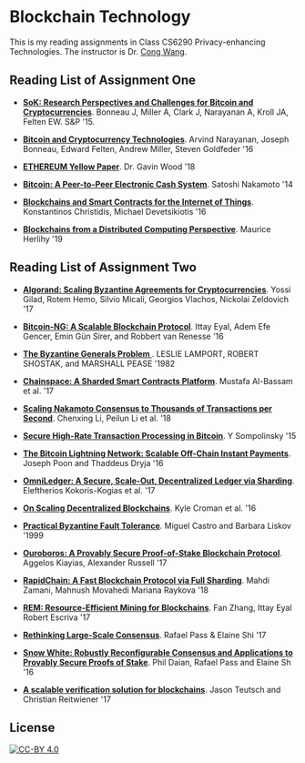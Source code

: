# **Blockchain Technology**
This is my reading assignments in Class CS6290 Privacy-enhancing Technologies. The instructor is Dr. [Cong Wang](http://www.cs.cityu.edu.hk/~congwang/).

## **Reading List of Assignment One**

- **[SoK: Research Perspectives and Challenges for Bitcoin and Cryptocurrencies](http://www.jbonneau.com/doc/BMCNKF15-IEEESP-bitcoin.pdf)**. Bonneau J, Miller A, Clark J, Narayanan A, Kroll JA, Felten EW. S&P '15.

- **[Bitcoin and Cryptocurrency Technologies](https://lopp.net/pdf/princeton_bitcoin_book.pdf)**. Arvind Narayanan, Joseph Bonneau, Edward Felten, Andrew Miller, Steven Goldfeder '16

- **[ETHEREUM Yellow Paper](https://ethereum.github.io/yellowpaper/paper.pdf)**. Dr. Gavin Wood '18

- **[Bitcoin: A Peer-to-Peer Electronic Cash System](https://bitcoin.org/bitcoin.pdf)**. Satoshi Nakamoto '14

- **[Blockchains and Smart Contracts for the Internet of Things](https://mycourses.aalto.fi/pluginfile.php/378344/mod_resource/content/1/Christidis%20and%20Devetsikiotis.pdf)**. Konstantinos Christidis, Michael Devetsikiotis '16

- **[Blockchains from a Distributed Computing Perspective](https://cacm.acm.org/magazines/2019/2/234355-blockchains-from-a-distributed-computing-perspective/fulltext)**. Maurice Herlihy '19

## **Reading List of Assignment Two**

- **[Algorand: Scaling Byzantine Agreements for Cryptocurrencies](https://people.csail.mit.edu/nickolai/papers/gilad-algorand-eprint.pdf)**. Yossi Gilad, Rotem Hemo, Silvio Micali, Georgios Vlachos, Nickolai Zeldovich '17

- **[Bitcoin-NG: A Scalable Blockchain Protocol](https://www.usenix.org/system/files/conference/nsdi16/nsdi16-paper-eyal.pdf)**. Ittay Eyal, Adem Efe Gencer, Emin Gün Sirer, and Robbert van Renesse '16

- **[The Byzantine Generals Problem ](https://people.eecs.berkeley.edu/~luca/cs174/byzantine.pdf)**. LESLIE LAMPORT, ROBERT SHOSTAK, and MARSHALL PEASE '1982

- **[Chainspace: A Sharded Smart Contracts Platform](https://arxiv.org/pdf/1708.03778.pdf)**. Mustafa Al-Bassam et al. '17

- **[Scaling Nakamoto Consensus to Thousands of Transactions per Second](https://arxiv.org/abs/1805.03870)**. Chenxing Li, Peilun Li et al. '18

- **[Secure High-Rate Transaction Processing in Bitcoin](https://fc15.ifca.ai/preproceedings/paper_30.pdf)**. Y Sompolinsky '15

- **[The Bitcoin Lightning Network: Scalable Off-Chain Instant Payments](https://lightning.network/lightning-network-paper.pdf)**. Joseph Poon and Thaddeus Dryja '16

- **[OmniLedger: A Secure, Scale-Out, Decentralized Ledger via Sharding](https://eprint.iacr.org/2017/406.pdf)**. Eleftherios Kokoris-Kogias et al. '17

- **[On Scaling Decentralized Blockchains](https://fc16.ifca.ai/bitcoin/papers/CDE+16.pdf)**. Kyle Croman et al. '16

- **[Practical Byzantine Fault Tolerance](http://pmg.csail.mit.edu/papers/osdi99.pdf)**. Miguel Castro and Barbara Liskov '1999

- **[Ouroboros: A Provably Secure Proof-of-Stake Blockchain Protocol](https://eprint.iacr.org/2016/889.pdf)**. Aggelos Kiayias, Alexander Russell '17

- **[RapidChain: A Fast Blockchain Protocol via Full Sharding](https://eprint.iacr.org/2018/460.pdf)**. Mahdi Zamani, Mahnush Movahedi Mariana Raykova '18

- **[REM: Resource-Efficient Mining for Blockchains](https://eprint.iacr.org/2017/179.pdf)**. Fan Zhang, Ittay Eyal Robert Escriva '17

- **[Rethinking Large-Scale Consensus](https://eprint.iacr.org/2018/302.pdf)**. Rafael Pass & Elaine Shi '17

- **[Snow White: Robustly Reconfigurable Consensus and Applications to Provably Secure Proofs of Stake](https://eprint.iacr.org/2016/919.pdf)**. Phil Daian, Rafael Pass and Elaine Sh '16

- **[A scalable verification solution for blockchains](https://people.cs.uchicago.edu/~teutsch/papers/truebit.pdf)**. Jason Teutsch and Christian Reitwiener '17

## License

[![CC-BY 4.0](https://mirrors.creativecommons.org/presskit/buttons/88x31/svg/by.svg)](http://creativecommons.org/licenses/by/4.0/)